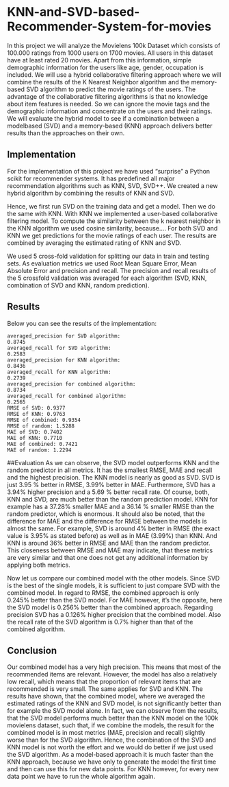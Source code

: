 # KNN-and-SVD-based-Recommender-System-for-movies
In this project we will analyze the Movielens 100k Dataset which consists of 100.000 ratings from 1000 users on 1700 movies. All users in this dataset have at least rated 20 movies. Apart from this information, simple demographic information for the users like age, gender, occupation is included. We will use a hybrid collaborative filtering approach where we will combine the results of the K Nearest Neighbor algorithm and the memory-based SVD algorithm to predict the movie ratings of the users. The advantage of the collaborative filtering algorithms is that no knowledge about item features is needed. So we can ignore the movie tags and the
demographic information and concentrate on the users and their ratings. We will evaluate the hybrid model to see if a combination between a modelbased (SVD) and a memory-based (KNN) approach delivers better results than the approaches on their own.

## Implementation
For the implementation of this project we have used “surprise” a Python scikit for recommender systems. It has predefined all major recommendation algorithms such as KNN, SVD, SVD++. We created a new hybrid algorithm by combining the results of KNN and SVD.

Hence, we first run SVD on the training data and get a model. Then we do the same with KNN. With KNN we implemented a user-based collaborative filtering model. To compute the similarity between the k nearest neighbor in the KNN algorithm we used cosine similarity, because…. For both SVD and KNN we get predictions for the movie ratings of each user. The results are combined by averaging the estimated rating of KNN and SVD.

We used 5 cross-fold validation for splitting our data in train and testing sets. As evaluation metrics we used Root Mean Square Error, Mean Absolute Error and precision and recall. The precision and recall results of the 5 crossfold validation was averaged
for each algorithm (SVD, KNN, combination of SVD and KNN, random prediction).

## Results
Below you can see the results of the implementation:

```
averaged_precision for SVD algorithm:
0.8745
averaged_recall for SVD algorithm:
0.2583
averaged_precision for KNN algorithm:
0.8436
averaged_recall for KNN algorithm:
0.2739
averaged_precision for combined algorithm:
0.8734
averaged_recall for combined algorithm:
0.2565
RMSE of SVD: 0.9377
RMSE of KNN: 0.9763
RMSE of combined: 0.9354
RMSE of random: 1.5288
MAE of SVD: 0.7402
MAE of KNN: 0.7710
MAE of combined: 0.7421
MAE of random: 1.2294
```

##Evaluation
As we can observe, the SVD model outperforms KNN and the random predictor in all metrics. It has the smallest RMSE, MAE and recall and the highest precision. The KNN model is nearly as good as SVD. SVD is just 3.95 % better in RMSE, 3.99% better in MAE. Furthermore, SVD has a 3.94% higher precision and a 5.69 % better recall rate. Of course, both, KNN and SVD, are much better than the random prediction model. KNN for example has a 37.28% smaller MAE and a 36.14 % smaller RMSE than the random predictor, which is enormous. It should also be noted, that the difference for MAE and the difference for RMSE between the models is almost the same. For example, SVD is around 4% better in RMSE (the exact value is 3.95% as stated before) as well as in MAE (3.99%) than KNN. And KNN is around 36% better in RMSE and MAE than the random predictor. This closeness between RMSE and MAE may indicate, that these metrics are very similar and that one does not get any additional information by applying both metrics.

Now let us compare our combined model with the other models. Since SVD is the best of the single models, it is sufficient to just compare SVD with the combined model. In regard to RMSE, the combined approach is only 0.245% better than the SVD model. For MAE however, it’s the opposite, here the SVD model is 0.256% better than the combined approach. Regarding precision SVD has a 0.126% higher precision that the combined model. Also the recall rate of the SVD algorithm is 0.7% higher than that of the combined algorithm.

## Conclusion
Our combined model has a very high precision. This means that most of the recommended items are relevant. However, the model has also a relatively low recall, which means that the proportion of relevant items that are recommended is very small. The same applies for SVD and KNN. The results have shown, that the combined model, where we averaged the estimated ratings of the KNN and SVD model, is not significantly better than for example the SVD model alone. In fact, we can observe from the results,
that the SVD model performs much better than the KNN model on the 100k movielens dataset, such that, if we combine the models, the result for the combined model is in most metrics (MAE, precision and recall) slightly worse than for the SVD algorithm. Hence, the combination of the SVD and KNN model is not worth the effort and we would do better if we just used the SVD algorithm. As a model-based approach it is much faster than the KNN approach, because we have only to generate the model the first time and then can use this for new data points. For KNN however, for every new data point we have to run the whole algorithm again.
